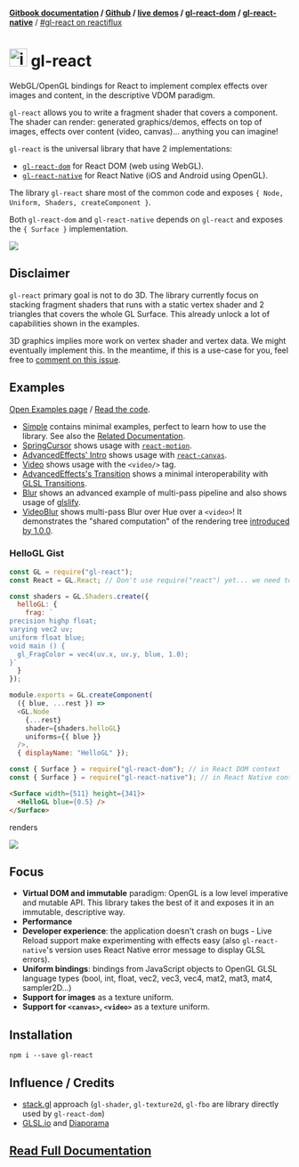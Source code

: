 **[Gitbook documentation](http://projectseptemberinc.gitbooks.io/gl-react/content/) / [Github](https://github.com/ProjectSeptemberInc/gl-react/) / [live demos](http://projectseptemberinc.github.io/gl-react-dom/) / [gl-react-dom](https://github.com/ProjectSeptemberInc/gl-react-dom/) / [gl-react-native](https://github.com/ProjectSeptemberInc/gl-react-native/)** / [#gl-react on reactiflux](https://discordapp.com/channels/102860784329052160/106102146109325312)

# <img width="32" alt="icon" src="https://cloud.githubusercontent.com/assets/211411/9813786/eacfcc24-5888-11e5-8f9b-5a907a2cbb21.png"> gl-react

WebGL/OpenGL bindings for React to implement complex effects over images and content, in the descriptive VDOM paradigm.

`gl-react` allows you to write a fragment shader that covers a component. The shader can render: generated graphics/demos, effects on top of images, effects over content (video, canvas)... anything you can imagine!

`gl-react` is the universal library that have 2 implementations:

- [`gl-react-dom`](https://github.com/ProjectSeptemberInc/gl-react-native) for React DOM (web using WebGL).
- [`gl-react-native`](https://github.com/ProjectSeptemberInc/gl-react-native) for React Native (iOS and Android using OpenGL).


The library `gl-react` share most of the common code and exposes `{ Node, Uniform, Shaders, createComponent }`.

Both `gl-react-dom` and `gl-react-native` depends on `gl-react` and exposes the `{ Surface }` implementation.

[![](https://github.com/ProjectSeptemberInc/gl-react/raw/master/docs/examples/blur.gif)](http://projectseptemberinc.github.io/gl-react/Examples/Blur/)

## Disclaimer

`gl-react` primary goal is not to do 3D. The library currently focus on stacking fragment shaders that runs with a static vertex shader and 2 triangles that covers the whole GL Surface. This already unlock a lot of capabilities shown in the examples.

3D graphics implies more work on vertex shader and vertex data. We might eventually implement this. In the meantime, if this is a use-case for you, feel free to [comment on this issue](https://github.com/ProjectSeptemberInc/gl-react/issues/6).

## Examples

[Open Examples page](http://projectseptemberinc.github.io/gl-react-dom/) / [Read the code](https://github.com/ProjectSeptemberInc/gl-react-dom/tree/master/Examples).

- [Simple](https://github.com/ProjectSeptemberInc/gl-react-dom/tree/master/Examples/Simple) contains minimal examples, perfect to learn how to use the library. See also the [Related Documentation](http://projectseptemberinc.gitbooks.io/gl-react/content/).
- [SpringCursor](https://github.com/ProjectSeptemberInc/gl-react-dom/tree/master/Examples/SpringCursor) shows usage with [`react-motion`](https://github.com/chenglou/react-motion).
- [AdvancedEffects' Intro](https://github.com/ProjectSeptemberInc/gl-react-dom/blob/master/Examples/AdvancedEffects/src/Intro.js) shows usage with [`react-canvas`](https://github.com/Flipboard/react-canvas).
- [Video](https://github.com/ProjectSeptemberInc/gl-react-dom/blob/master/Examples/Video/index.js) shows usage with the `<video/>` tag.
- [AdvancedEffects's Transition](https://github.com/ProjectSeptemberInc/gl-react-dom/blob/master/Examples/AdvancedEffects/src/Transition.js) shows a minimal interoperability with [GLSL Transitions](http://transitions.glsl.io/).
- [Blur](https://github.com/ProjectSeptemberInc/gl-react-dom/blob/master/Examples/Blur/) shows an advanced example of multi-pass pipeline and also shows usage of [glslify](https://github.com/stackgl/glslify).
- [VideoBlur](https://github.com/ProjectSeptemberInc/gl-react-dom/blob/master/Examples/VideoBlur/) shows multi-pass Blur over Hue over a `<video>`! It demonstrates the "shared computation" of the rendering tree [introduced by 1.0.0](https://github.com/ProjectSeptemberInc/gl-react-dom/releases/tag/v1.0.0).


### HelloGL Gist

```js
const GL = require("gl-react");
const React = GL.React; // Don't use require("react") yet... we need to wait React Native to depends on React

const shaders = GL.Shaders.create({
  helloGL: {
    frag: `
precision highp float;
varying vec2 uv;
uniform float blue;
void main () {
  gl_FragColor = vec4(uv.x, uv.y, blue, 1.0);
}`
  }
});

module.exports = GL.createComponent(
  ({ blue, ...rest }) =>
  <GL.Node
    {...rest}
    shader={shaders.helloGL}
    uniforms={{ blue }}
  />,
  { displayName: "HelloGL" });
```

```js
const { Surface } = require("gl-react-dom"); // in React DOM context
const { Surface } = require("gl-react-native"); // in React Native context
```

```html
<Surface width={511} height={341}>
  <HelloGL blue={0.5} />
</Surface>
```

renders

![](https://cloud.githubusercontent.com/assets/211411/9386550/432492c6-475c-11e5-9328-f3d5187298c1.jpg)

## Focus

- **Virtual DOM and immutable** paradigm: OpenGL is a low level imperative and mutable API. This library takes the best of it and exposes it in an immutable, descriptive way.
- **Performance**
- **Developer experience**: the application doesn't crash on bugs - Live Reload support make experimenting with effects easy (also `gl-react-native`'s version uses React Native error message to display GLSL errors).
- **Uniform bindings**: bindings from JavaScript objects to OpenGL GLSL language types (bool, int, float, vec2, vec3, vec4, mat2, mat3, mat4, sampler2D...)
- **Support for images** as a texture uniform.
- **Support for `<canvas>`, `<video>`** as a texture uniform.


## Installation

```
npm i --save gl-react
```

## Influence / Credits

- [stack.gl](http://stack.gl/) approach (`gl-shader`, `gl-texture2d`, `gl-fbo` are library directly used by `gl-react-dom`)
- [GLSL.io](http://glsl.io/) and [Diaporama](https://github.com/gre/diaporama)

## [Read Full Documentation](http://projectseptemberinc.gitbooks.io/gl-react/content/)
